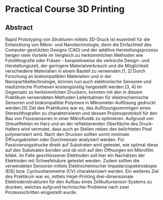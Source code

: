# Practical Course 3D Printing

## Abstract 

Rapid Prototyping von Strukturen mittels 3D-Druck ist essentiell für die Entwicklung von Mikro- und Nanotechnologie, denn die Einfachheit des Computer-gestützten Designs (CAD) und der additive Herstellungsprozess bergen viele Vorteile im Vergleich zu herkömmlichen
Methoden wie Fotolithografie oder Fräsen - beispielsweise die verkürzte Design- und Herstellungszeit, der geringere Materialverbrauch und die Möglichkeit verschiedene Materialien in einem Bauteil zu verwenden.[1, 2] Durch Forschung an biokompatiblen Materialien und in der Nanopartikeltechnologie, können nun auch elektronische Sensoren und medizinische Prothesen kostengünstig hergestellt werden.[3, 4]
Im Gegensatz zu herkömmlichen Druckern, konnten mit den in diesem Praktikum verwendeten Methoden Leiterbahnen für elektrochemische Sensoren und biokompatible Polymere in Mikrometer-Auflösung gedruckt werden.[5] Ziel des Praktikums war es, das Auflösungsvermögen eines Stereolithografen zu charakterisieren und dessen Prozessprotokoll für den Bau von Flusssensoren in einer Mikrofluidik zu optimieren. Aufgrund von Streueffekten im Harz und an der reflektierenden Oberfläche des Druck-Halters wird vermutet, dass auch an Stellen neben den belichteten Pixel polymerisiert wird. Nach den Drucken sollten somit minimale Öffnungsbreiten oder Durchmesser analysiert werden. Für Passivierungsdrucke direkt auf Substraten wird getestet, wie optimal diese auf den Substraten bonden und ob sich auf den Öffnungen ein Mikrofilm bildet. Im Falle geschlossener Elektroden soll hier ein Nachätzen der Elektroden mit Schwefelsäure getestet werden. Zudem sollten die verwendeten Sensoren mittels Elektrochemischer Impedanzspektroskopie (EIS) bzw. Cyclovoltammetrie (CV) charakterisiert werden. Ein weiteres Ziel des Praktikum war es, mittels Inkjet-Printing drei-dimensionale Elektrodenstrukturen für den Aufbau eines Zellkultursensor-Systems zu drucken, welches aufgrund technischer Probleme nach zwei Prozessschritten eingestellt wurde.
